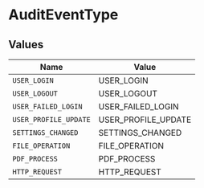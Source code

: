 # AuditEventType


## Values

| Name                  | Value                 |
| --------------------- | --------------------- |
| `USER_LOGIN`          | USER_LOGIN            |
| `USER_LOGOUT`         | USER_LOGOUT           |
| `USER_FAILED_LOGIN`   | USER_FAILED_LOGIN     |
| `USER_PROFILE_UPDATE` | USER_PROFILE_UPDATE   |
| `SETTINGS_CHANGED`    | SETTINGS_CHANGED      |
| `FILE_OPERATION`      | FILE_OPERATION        |
| `PDF_PROCESS`         | PDF_PROCESS           |
| `HTTP_REQUEST`        | HTTP_REQUEST          |
